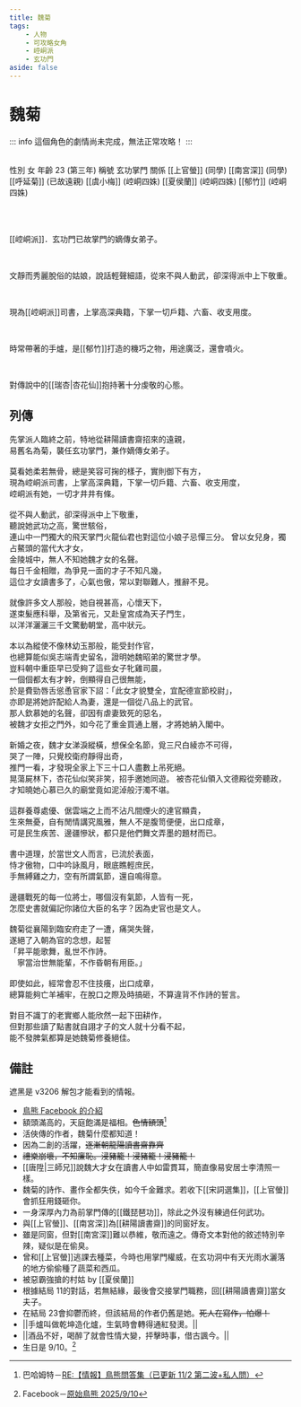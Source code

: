 ```yaml
---
title: 魏菊
tags:
    - 人物
    - 可攻略女角
    - 崆峒派
    - 玄功門
aside: false
---
```


# 魏菊

::: info
這個角色的劇情尚未完成，無法正常攻略！
:::

<ChTabs position="bottom">
	<ChTab title="初識">
		<ChMeet 
			src='/images/characters/girl_7/normal.webp' 
			nameTitle='玄功掌門'
			nameMain='魏菊'
			desc='崆峒派．玄功門當代的嫡傳女弟子，兼任當代掌門。<br>儀態端莊，知書達禮，文靜而秀麗脫俗，與崆峒派格格不入的奇女子。'
			:animation=true
		/>
	</ChTab>
</ChTabs>
<br>

<InfoList>
	<Info title='角色資料' :open=true>
		<table>
			<ChTr>
				<ChTd isTitle=true>
					性別
				</ChTd>
				<ChTd>
					女
				</ChTd>
			</ChTr>
			<ChTr>
				<ChTd isTitle=true>
					年齡
				</ChTd>
				<ChTd>
					23 (第三年)
				</ChTd>
			</ChTr>
			<ChTr>
				<ChTd isTitle=true>
					稱號
				</ChTd>
				<ChTd>
					玄功掌門
				</ChTd>
			</ChTr>
			<ChTr>
				<ChTd isTitle=true position='center'>
					關係
				</ChTd>
			</ChTr>
			<ChTr>
				<ChTd position='center'>
					[[上官螢]] (同學)
				</ChTd>
			</ChTr>
			<ChTr>
				<ChTd position='center'>
					[[南宮深]] (同學)
				</ChTd>
			</ChTr>
			<ChTr>
				<ChTd position='center'>
					[[呼延菊]] (已故遠親)
				</ChTd>
			</ChTr>
			<ChTr>
				<ChTd position='center'>
					[[虞小梅]] (崆峒四姝)
				</ChTd>
			</ChTr>
			<ChTr>
				<ChTd position='center'>
					[[夏侯蘭]] (崆峒四姝)
				</ChTd>
			</ChTr>
			<ChTr>
				<ChTd position='center'>
					[[郁竹]] (崆峒四姝)
				</ChTd>
			</ChTr>
		</table>
	</Info>
</InfoList>

<br>

[[崆峒派]]．玄功門已故掌門的嫡傳女弟子。

<br>

文靜而秀麗脫俗的姑娘，說話輕聲細語，從來不與人動武，卻深得派中上下敬重。

<br>

現為[[崆峒派]]司書，上掌高深典籍，下掌一切戶籍、六畜、收支用度。

<br>

時常帶著的手爐，是[[郁竹]]打造的機巧之物，用途廣泛，還會噴火。

<br>

對傳說中的[[瑞杏|杏花仙]]抱持著十分虔敬的心態。
<br clear="all">

## 列傳

<Tabs>
  <Tab title="列傳一">
	先掌派人臨終之前，特地從耕陽讀書齋招來的遠親，<br>
	易舊名為菊，襲任玄功掌門，兼作嫡傳女弟子。<br><br>
	莫看她柔若無骨，總是笑容可掬的樣子，實則御下有方，<br>
	現為崆峒派司書，上掌高深典籍，下掌一切戶籍、六畜、收支用度，<br>
	崆峒派有她，一切才井井有條。<br><br>
	從不與人動武，卻深得派中上下敬重，<br>
	聽說她武功之高，驚世駭俗，<br>
	連山中一門獨大的飛天掌門火龍仙君也對這位小娘子忌憚三分。
  </Tab>
  <Tab title="列傳二">
	曾以女兒身，獨占鰲頭的當代大才女，<br>
	金陵城中，無人不知她魏才女的名聲。<br>
	每日千金相贈，為爭見一面的才子不知凡幾，<br>
	這位才女讀書多了，心氣也傲，常以對聯難人，推辭不見。<br><br>
	就像許多文人那般，她自視甚高，心懷天下，<br>
	遂束髮應科舉，及第省元，又赴皇宮成為天子門生，<br>
	以洋洋灑灑三千文驚動朝堂，高中狀元。<br><br>
	本以為縱使不像林幼玉那般，能受封作官，<br>
	也總算能似吳志端青史留名，證明她魏昭弟的驚世才學。<br>
	豈料朝中重臣早已受夠了這些女子牝雞司晨，<br>
	一個個都太有才幹，倒顯得自己很無能，<br>
	於是費勁唇舌慫恿官家下詔：「此女才貌雙全，宜配德宣節校尉」，<br>
	亦即是將她許配給人為妻，還是一個從八品上的武官。<br>
	那人欽慕她的名聲，卻因有虐妻致死的惡名，<br>
	被魏才女拒之門外，如今花了重金買通上層，才將她納入閣中。<br><br>
	新婚之夜，魏才女涕淚縱橫，想保全名節，覓三尺白綾亦不可得，<br>
	哭了一陣，只覺校衛府靜得出奇，<br>
	推門一看，才發現全家上下三十口人盡數上吊死絕。<br>
	晃蕩屍林下，杏花仙似笑非笑，招手邀她同遊。
  </Tab>
  <Tab title="列傳三">
	被杏花仙領入文德殿從旁聽政，<br>
	才知曉她心慕已久的廟堂竟如泥淖般汙濁不堪。<br><br>
	這群養尊處優、倨雲端之上而不沾凡間煙火的達官顯貴，<br>
	生來無憂，自有閒情講究風雅，無人不是腹笥便便，出口成章，<br>
	可是民生疾苦、邊疆慘狀，都只是他們舞文弄墨的題材而已。<br><br>
	書中道理，於當世文人而言，已流於表面，<br>
	恃才傲物，口中吟詠風月，眼底瞧輕庶民，<br>
	手無縛雞之力，空有所謂氣節，還自鳴得意。<br><br>
	邊疆戰死的每一位將士，哪個沒有氣節，人皆有一死，<br>
	怎麼史書就偏記你諸位大臣的名字？因為史官也是文人。<br><br>
	魏菊從襄陽到臨安府走了一遭，痛哭失聲，<br>
	遂絕了入朝為官的念想，起誓<br>
	「昇平能歌舞，亂世不作詩。<br>
	　寧當治世無能輩，不作昏朝有用臣。」<br><br>
	即使如此，經常會忍不住技癢，出口成章，<br>
	總算能夠亡羊補牢，在脫口之際及時搞砸，不算違背不作詩的誓言。<br><br>
	對目不識丁的老實鄉人能欣然一起下田耕作，<br>
	但對那些讀了點書就自詡才子的文人就十分看不起，<br>
	能不發脾氣都算是她魏菊修養絕佳。
  </Tab>
</Tabs>

## 備註

遮黑是 v3206 解包才能看到的情報。

-   [鳥熊 Facebook 的介紹](https://www.facebook.com/photo.php?fbid=170987155454668&id=100076301525150&set=a.165167019370015)
-   額頭滿高的，天庭飽滿是福相。~~色情額頭~~[^1]
-   活俠傳的作者，魏菊什麼都知道！
-   因為二創的活躍，~~逐漸朝龍陽讀書齋靠齊~~
-   ~~禮樂崩壞，不知廉恥。浸豬籠！浸豬籠！浸豬籠！~~
-   [[唐陞|三師兄]]說魏大才女在讀書人中如雷貫耳，簡直像易安居士李清照一樣。
-   魏菊的詩作、畫作全都失佚，如今千金難求。若收下[[宋詞選集]]，[[上官螢]]會抓狂用錢砸你。
-   一身深厚內力為前掌門傳的[[鐵琵琶功]]，除此之外沒有練過任何武功。
-   與[[上官螢]]、[[南宮深]]為[[耕陽讀書齋]]的同窗好友。
-   雖是同窗，但對[[南宮深]]難以恭維，敬而遠之。傳奇文本對他的敘述特別辛辣，疑似是在偷臭。
-   曾和[[上官螢]]逃課去種菜，今時也用掌門權威，在玄功洞中有天光雨水灑落的地方偷偷種了蔬菜和西瓜。
-   被惡霸強搶的村姑 by [[夏侯蘭]]
-   根據<EndIcon no="11">結局 11</EndIcon>的對話，若無結緣，最後會交接掌門職務，回[[耕陽讀書齋]]當女夫子。
-   在<EndIcon no="23">結局 23</EndIcon>會抑鬱而終，但該結局的作者仍舊是她。~~死人在寫作，怕爆！~~
-   <MarkdownWrapper>||手爐叫做乾坤造化爐，生氣時會轉得通紅發燙。||</MarkdownWrapper>
-   <MarkdownWrapper>||酒品不好，喝醉了就會性情大變，抨擊時事，借古諷今。||</MarkdownWrapper>
-   生日是 9/10。[^2]

[^1]: 巴哈姆特－[RE:【情報】鳥熊問答集（已更新 11/2 第二波+私人問）](https://forum.gamer.com.tw/Co.php?bsn=73317&sn=12184&subbsn=1&bPage=0)
[^2]: Facebook－[原始鳥熊 2025/9/10](https://www.facebook.com/share/169pXAfAAF/)
